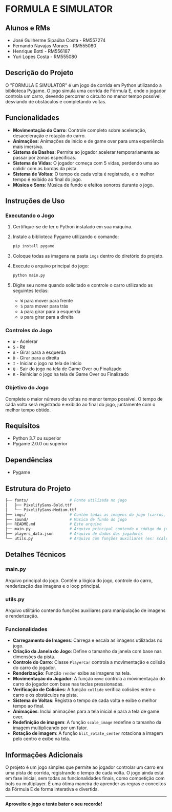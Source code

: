 # FORMULA E SIMULATOR

## Alunos e RMs

- José Guilherme Sipaúba Costa - RM557274
- Fernando Navajas Moraes - RM555080
- Henrique Botti - RM556187
- Yuri Lopes Costa - RM555080

## Descrição do Projeto

O "FORMULA E SIMULATOR" é um jogo de corrida em Python utilizando a biblioteca Pygame. O jogo simula uma corrida de Fórmula E, onde o jogador controla um carro, devendo percorrer o circuito no menor tempo possível, desviando de obstáculos e completando voltas.

## Funcionalidades

- **Movimentação do Carro**: Controle completo sobre aceleração, desaceleração e rotação do carro.
- **Animações**: Animações de início e de game over para uma experiência mais imersiva.
- **Sistema de Dashes**: Permite ao jogador acelerar temporariamente ao passar por zonas específicas.
- **Sistema de Vidas**: O jogador começa com 5 vidas, perdendo uma ao colidir com as bordas da pista.
- **Sistema de Voltas**: O tempo de cada volta é registrado, e o melhor tempo é exibido ao final do jogo.
- **Música e Sons**: Música de fundo e efeitos sonoros durante o jogo.

## Instruções de Uso

### Executando o Jogo

1. Certifique-se de ter o Python instalado em sua máquina.
2. Instale a biblioteca Pygame utilizando o comando:

    ```bash
    pip install pygame
    ```

3. Coloque todas as imagens na pasta `imgs` dentro do diretório do projeto.
4. Execute o arquivo principal do jogo:

    ```bash
    python main.py
    ```

5. Digite seu nome quando solicitado e controle o carro utilizando as seguintes teclas:
    - `W` para mover para frente
    - `S` para mover para trás
    - `A` para girar para a esquerda
    - `D` para girar para a direita

### Controles do Jogo

- `W` - Acelerar
- `S` - Ré
- `A` - Girar para a esquerda
- `D` - Girar para a direita
- `I` - Iniciar o jogo na tela de Início
- `Q` - Sair do jogo na tela de Game Over ou Finalizado
- `R` - Reiniciar o jogo na tela de Game Over ou Finalizado

### Objetivo do Jogo

Complete o maior número de voltas no menor tempo possível. O tempo de cada volta será registrado e exibido ao final do jogo, juntamente com o melhor tempo obtido.

## Requisitos

- Python 3.7 ou superior
- Pygame 2.0.0 ou superior

## Dependências

- Pygame

## Estrutura do Projeto

```bash
├── fonts/                  # Fonte utilizada no jogo
│   ├── PixelifySans-Bold.ttf
│   └── PixelifySans-Medium.ttf
├── imgs/                   # Contém todas as imagens do jogo (carros, pista, etc.)
├── sound/                  # Música de fundo do jogo
├── README.md               # Este arquivo
├── main.py                 # Arquivo principal contendo o código do jogo
├── players_data.json       # Arquivo de dados dos jogadores
└── utils.py                # Arquivo com funções auxiliares (ex: scale_image, blit_rotate_center)
```

## Detalhes Técnicos

### main.py

Arquivo principal do jogo. Contém a lógica do jogo, controle do carro, renderização das imagens e o loop principal.

### utils.py

Arquivo utilitário contendo funções auxiliares para manipulação de imagens e renderização.

### Funcionalidades

- **Carregamento de Imagens**: Carrega e escala as imagens utilizadas no jogo.
- **Criação da Janela do Jogo**: Define o tamanho da janela com base nas dimensões da pista.
- **Controle do Carro**: Classe `PlayerCar` controla a movimentação e colisão do carro do jogador.
- **Renderização**: Função `render` exibe as imagens na tela.
- **Movimentação do Jogador**: A função `move` controla a movimentação do carro do jogador com base nas teclas pressionadas.
- **Verificação de Colisões**: A função `collide` verifica colisões entre o carro e os obstáculos na pista.
- **Sistema de Voltas**: Registra o tempo de cada volta e exibe o melhor tempo ao final.
- **Animações**: Inclui animações para a tela inicial e para a tela de game over.
- **Redefinição de imagem**: A função `scale_image` redefine o tamanho da imagem multiplicando por um fator.
- **Rotação de imagem**: A função `blit_rotate_center` rotaciona a imagem pelo centro e exibe na tela.

## Informações Adicionais

O projeto é um jogo simples que permite ao jogador controlar um carro em uma pista de corrida, registrando o tempo de cada volta. O jogo ainda está em fase inicial, sem todas as funcionalidades finais, como competição com bots ou multiplayer. É uma ótima maneira de aprender as regras e conceitos da Fórmula E de forma interativa e divertida.

---

**Aproveite o jogo e tente bater o seu recorde!**
